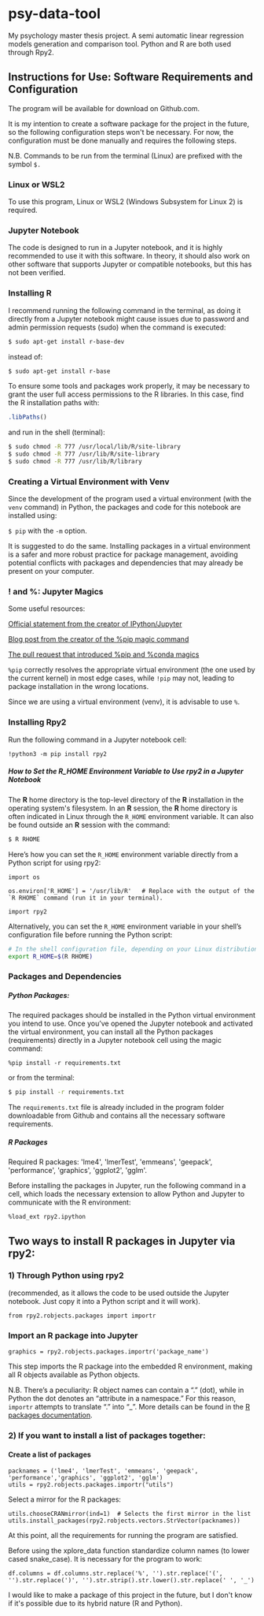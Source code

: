 # psy-data-tool
My psychology master thesis project. A semi automatic linear regression models generation and comparison tool. Python and R are both used through Rpy2.

## **Instructions for Use: Software Requirements and Configuration**

The program will be available for download on Github.com.

It is my intention to create a software package for the project in the future, so the following configuration steps won't be necessary. For now, the configuration must be done manually and requires the following steps.

N.B. Commands to be run from the terminal (Linux) are prefixed with the symbol `$.`

### Linux or WSL2

To use this program, Linux or WSL2 (Windows Subsystem for Linux 2) is required.

### Jupyter Notebook

The code is designed to run in a Jupyter notebook, and it is highly recommended to use it with this software. In theory, it should also work on other software that supports Jupyter or compatible notebooks, but this has not been verified.

### Installing R

I recommend running the following command in the terminal, as doing it directly from a Jupyter notebook might cause issues due to password and admin permission requests (sudo) when the command is executed:

```bash
$ sudo apt-get install r-base-dev
```

instead of:

```bash
$ sudo apt-get install r-base
```

To ensure some tools and packages work properly, it may be necessary to grant the user full access permissions to the R libraries. In this case, find the R installation paths with:

```R
.libPaths()
```

and run in the shell (terminal):

```bash
$ sudo chmod -R 777 /usr/local/lib/R/site-library  
$ sudo chmod -R 777 /usr/lib/R/site-library  
$ sudo chmod -R 777 /usr/lib/R/library
```

### Creating a Virtual Environment with Venv

Since the development of the program used a virtual environment (with the `venv` command) in Python, the packages and code for this notebook are installed using:

`$ pip` with the `-m` option.

It is suggested to do the same. Installing packages in a virtual environment is a safer and more robust practice for package management, avoiding potential conflicts with packages and dependencies that may already be present on your computer.

### ! and %: Jupyter Magics

Some useful resources:

[Official statement from the creator of IPython/Jupyter](https://github.com/jupyterlab/jupyterlab-desktop/issues/234#issuecomment-928484514)

[Blog post from the creator of the %pip magic command](https://jakevdp.github.io/blog/2017/12/05/installing-python-packages-from-jupyter/)

[The pull request that introduced %pip and %conda magics](https://github.com/ipython/ipython/pull/11524)

`%pip` correctly resolves the appropriate virtual environment (the one used by the current kernel) in most edge cases, while `!pip` may not, leading to package installation in the wrong locations.

Since we are using a virtual environment (venv), it is advisable to use `%`.

### Installing Rpy2

Run the following command in a Jupyter notebook cell:

```jupyter
!python3 -m pip install rpy2
```

##### How to Set the R_HOME Environment Variable to Use rpy2 in a Jupyter Notebook

The **R** home directory is the top-level directory of the **R** installation in the operating system's filesystem. In an **R** session, the **R** home directory is often indicated in Linux through the `R_HOME` environment variable. It can also be found outside an **R** session with the command:

```bash
$ R RHOME
```

Here’s how you can set the `R_HOME` environment variable directly from a Python script for using rpy2:

```jupyter
import os  
  
os.environ['R_HOME'] = '/usr/lib/R'   # Replace with the output of the `R RHOME` command (run it in your terminal).
  
import rpy2
```

Alternatively, you can set the `R_HOME` environment variable in your shell’s configuration file before running the Python script:

```bash
# In the shell configuration file, depending on your Linux distribution
export R_HOME=$(R RHOME)
```

### Packages and Dependencies

##### Python Packages:

The required packages should be installed in the Python virtual environment you intend to use. Once you’ve opened the Jupyter notebook and activated the virtual environment, you can install all the Python packages (requirements) directly in a Jupyter notebook cell using the magic command:

```Jupyter notebook
%pip install -r requirements.txt
```

or from the terminal:

```bash
$ pip install -r requirements.txt 
``` 

The `requirements.txt` file is already included in the program folder downloadable from Github and contains all the necessary software requirements.

##### R Packages

Required R packages: 'lme4', 'lmerTest', 'emmeans', 'geepack', 'performance', 'graphics', 'ggplot2', 'gglm'.

Before installing the packages in Jupyter, run the following command in a cell, which loads the necessary extension to allow Python and Jupyter to communicate with the R environment:

```Jupyter notebook
%load_ext rpy2.ipython
```

## Two ways to install R packages in Jupyter via rpy2:
### 1) Through Python using rpy2
(recommended, as it allows the code to be used outside the Jupyter notebook. Just copy it into a Python script and it will work).

```jupyter
from rpy2.robjects.packages import importr 
``` 
  
### Import an R package into Jupyter

```jupyter
graphics = rpy2.robjects.packages.importr('package_name')
```

This step imports the R package into the embedded R environment, making all R objects available as Python objects.

N.B. There’s a peculiarity: R object names can contain a “.” (dot), while in Python the dot denotes an “attribute in a namespace.” For this reason, `importr` attempts to translate “.” into “_”. More details can be found in the [R packages documentation](https://rpy2.github.io/doc/latest/html/robjects_rpackages.html#robjects-packages).

### 2) If you want to install a list of packages together:

#### Create a list of packages 

```jupyter
packnames = ('lme4', 'lmerTest', 'emmeans', 'geepack', 'performance','graphics', 'ggplot2', 'gglm')
utils = rpy2.robjects.packages.importr("utils")
```

  
Select a mirror for the R packages:

```jupyter
utils.chooseCRANmirror(ind=1)  # Selects the first mirror in the list  
utils.install_packages(rpy2.robjects.vectors.StrVector(packnames))
```

At this point, all the requirements for running the program are satisfied.

Before using the xplore_data function standardize column names (to lower cased snake_case). It is necessary for the program to work:
```
df.columns = df.columns.str.replace('%', '').str.replace('(', '').str.replace(')', '').str.strip().str.lower().str.replace(' ', '_')
```

I would like to make a package of this project in the future, but I don't know if it's possible due to its hybrid nature (R and Python).
